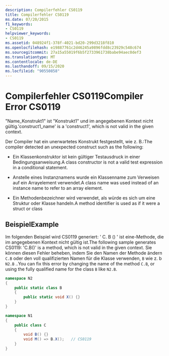 ```yaml
---
description: Compilerfehler CS0119
title: Compilerfehler CS0119
ms.date: 07/20/2015
f1_keywords:
- CS0119
helpviewer_keywords:
- CS0119
ms.assetid: 048924f1-378f-4021-bd20-299d3218f810
ms.openlocfilehash: e19887761c2d46245a9896fdd8c23929c548c674
ms.sourcegitcommit: 27a15a55019f6b5f2733961738babe94aec0def3
ms.translationtype: MT
ms.contentlocale: de-DE
ms.lasthandoff: 09/15/2020
ms.locfileid: "90550858"
---
```

# <a name="compiler-error-cs0119"></a><span data-ttu-id="289f0-103">Compilerfehler CS0119</span><span class="sxs-lookup"><span data-stu-id="289f0-103">Compiler Error CS0119</span></span>
<span data-ttu-id="289f0-104">"Name_Konstrukt1" ist "Konstrukt1" und im angegebenen Kontext nicht gültig.</span><span class="sxs-lookup"><span data-stu-id="289f0-104">'construct1_name' is a 'construct1', which is not valid in the given context.</span></span>  
  
 <span data-ttu-id="289f0-105">Der Compiler hat ein unerwartetes Konstrukt festgestellt, wie z. B.:</span><span class="sxs-lookup"><span data-stu-id="289f0-105">The compiler detected an unexpected construct such as the following:</span></span>  
  
- <span data-ttu-id="289f0-106">Ein Klassenkonstruktor ist kein gültiger Testausdruck in einer Bedingungsanweisung.</span><span class="sxs-lookup"><span data-stu-id="289f0-106">A class constructor is not a valid test expression in a conditional statement.</span></span>  
  
- <span data-ttu-id="289f0-107">Anstelle eines Instanznamens wurde ein Klassenname zum Verweisen auf ein Arrayelement verwendet.</span><span class="sxs-lookup"><span data-stu-id="289f0-107">A class name was used instead of an instance name to refer to an array element.</span></span>  
  
- <span data-ttu-id="289f0-108">Ein Methodenbezeichner wird verwendet, als würde es sich um eine Struktur oder Klasse handeln.</span><span class="sxs-lookup"><span data-stu-id="289f0-108">A method identifier is used as if it were a struct or class</span></span>  
  
## <a name="example"></a><span data-ttu-id="289f0-109">Beispiel</span><span class="sxs-lookup"><span data-stu-id="289f0-109">Example</span></span>  
 <span data-ttu-id="289f0-110">Im folgenden Beispiel wird CS0119 generiert: ' C. B () ' ist eine-Methode, die im angegebenen Kontext nicht gültig ist.</span><span class="sxs-lookup"><span data-stu-id="289f0-110">The following sample generates CS0119: 'C.B()' is a method, which is not valid in the given context.</span></span> <span data-ttu-id="289f0-111">Sie können diesen Fehler beheben, indem Sie den Namen der Methode ändern `C.B` oder den voll qualifizierten Namen für die Klasse verwenden, `B` wie z. b `N2.B` ..</span><span class="sxs-lookup"><span data-stu-id="289f0-111">You can fix this error by changing the name of the method `C.B`, or using the fully qualified name for the class `B` like `N2.B`.</span></span>

```csharp
namespace N2
{
    public static class B
    {
        public static void X() {}
    }
}

namespace N1
{
    public class C
    {
        void B() {}
        void M() => B.X();   // CS0119
    }
}
```
